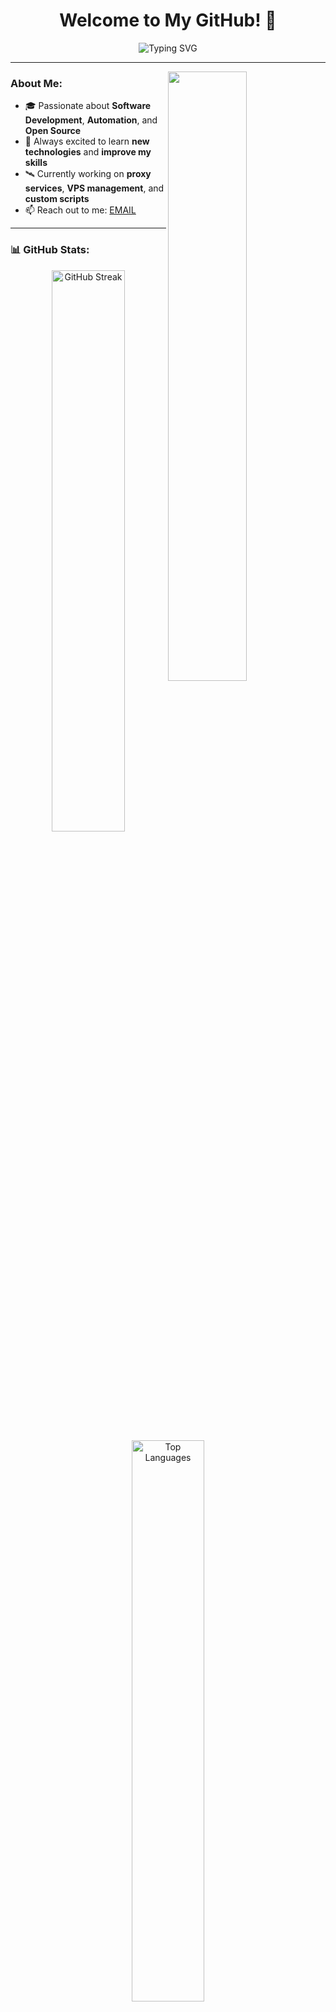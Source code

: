 <h1 align="center">Welcome to My GitHub! 👋</h1>

<p align="center">
  <img src="https://readme-typing-svg.demolab.com?font=Fira+Code&size=22&pause=1000&color=F75C7E&center=true&vCenter=true&width=440&lines=Hello%2C+World!+I'm+%3CKelliark%3E;Open-Source+Enthusiast;Always+Learning+Something+New!" alt="Typing SVG" />
</p>

---

<img align="right" src="https://github-readme-stats.vercel.app/api?username=kelliark&show_icons=true&hide_border=true&theme=radical&count_private=true&include_all_commits=true" width="50%"/>

### About Me:
- 🎓 Passionate about **Software Development**, **Automation**, and **Open Source**
- 🚀 Always excited to learn **new technologies** and **improve my skills**
- 🛰 Currently working on **proxy services**, **VPS management**, and **custom scripts**
- 📫 Reach out to me: [EMAIL](mailto:kanoscripting@gmail.com)

---

### 📊 GitHub Stats:
<p align="center">
  <img src="https://github-readme-streak-stats.herokuapp.com/?user=kelliark&theme=radical&hide_border=true" alt="GitHub Streak" width="48%"/>
  <img src="https://github-readme-stats.vercel.app/api/top-langs/?username=kelliark&layout=compact&theme=radical&hide_border=true" alt="Top Languages" width="48%"/>
</p>

---

### 🌐 Find Me Online:
<p align="left">
  <a href="https://x.com/kanoscripting" target="_blank">
    <img src="https://img.shields.io/badge/-Twitter-1DA1F2?logo=twitter&logoColor=white&style=flat-square" />
  </a>
  <a href="https://www.youtube.com/@baldsheep07" target="_blank">
    <img src="https://img.shields.io/badge/-YouTube-FF7139?logo=Firefox-Browser&logoColor=white&style=flat-square" />
  </a>
  <a href="mailto:kanoscripting@gmail.com">
    <img src="https://img.shields.io/badge/-Email-D14836?logo=gmail&logoColor=white&style=flat-square" />
  </a>
</p>

---

### 🤝 Support Me:
<p>
  If you find my projects useful or want to support my open-source contributions, you can make a donation using:
</p>

- **TON (The Open Network):** `UQAQTZxN326CMt7tqGweHRa7FR0-e-kg9BX2v0-d51ZIDcUf`
- **Ethereum (ETH):** `0xcb418563929516e1c984a9428ac1d0c9433a524a`

---

![Footer](https://capsule-render.vercel.app/api?type=waving&color=gradient&height=100&section=footer)

